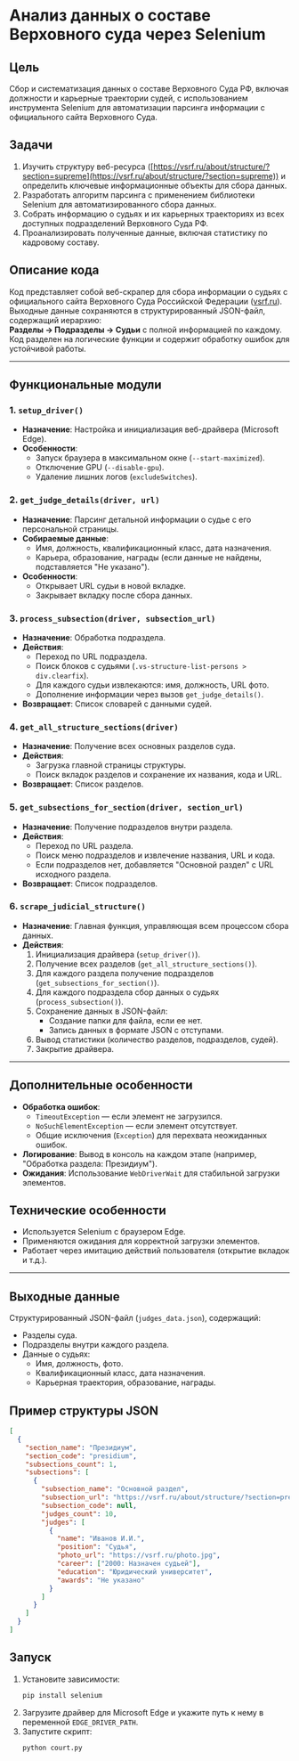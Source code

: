 # Анализ данных о составе Верховного суда через Selenium

## Цель
Сбор и систематизация данных о составе Верховного Суда РФ, включая должности и карьерные траектории судей, с использованием инструмента Selenium для автоматизации парсинга информации с официального сайта Верховного Суда.

## Задачи
1. Изучить структуру веб-ресурса ([https://vsrf.ru/about/structure/?section=supreme](https://vsrf.ru/about/structure/?section=supreme)) и определить ключевые информационные объекты для сбора данных.
2. Разработать алгоритм парсинга с применением библиотеки Selenium для автоматизированного сбора данных.
3. Собрать информацию о судьях и их карьерных траекториях из всех доступных подразделений Верховного Суда РФ.
4. Проанализировать полученные данные, включая статистику по кадровому составу.

## Описание кода
Код представляет собой веб-скрапер для сбора информации о судьях с официального сайта Верховного Суда Российской Федерации ([vsrf.ru](https://vsrf.ru)). Выходные данные сохраняются в структурированный JSON-файл, содержащий иерархию:  
**Разделы → Подразделы → Судьи** с полной информацией по каждому.  
Код разделен на логические функции и содержит обработку ошибок для устойчивой работы.

---

## Функциональные модули

### 1. `setup_driver()`
- **Назначение**: Настройка и инициализация веб-драйвера (Microsoft Edge).
- **Особенности**:
  - Запуск браузера в максимальном окне (`--start-maximized`).
  - Отключение GPU (`--disable-gpu`).
  - Удаление лишних логов (`excludeSwitches`).

### 2. `get_judge_details(driver, url)`
- **Назначение**: Парсинг детальной информации о судье с его персональной страницы.
- **Собираемые данные**:
  - Имя, должность, квалификационный класс, дата назначения.
  - Карьера, образование, награды (если данные не найдены, подставляется "Не указано").
- **Особенности**:
  - Открывает URL судьи в новой вкладке.
  - Закрывает вкладку после сбора данных.

### 3. `process_subsection(driver, subsection_url)`
- **Назначение**: Обработка подраздела.
- **Действия**:
  - Переход по URL подраздела.
  - Поиск блоков с судьями (`.vs-structure-list-persons > div.clearfix`).
  - Для каждого судьи извлекаются: имя, должность, URL фото.
  - Дополнение информации через вызов `get_judge_details()`.
- **Возвращает**: Список словарей с данными судей.

### 4. `get_all_structure_sections(driver)`
- **Назначение**: Получение всех основных разделов суда.
- **Действия**:
  - Загрузка главной страницы структуры.
  - Поиск вкладок разделов и сохранение их названия, кода и URL.
- **Возвращает**: Список разделов.

### 5. `get_subsections_for_section(driver, section_url)`
- **Назначение**: Получение подразделов внутри раздела.
- **Действия**:
  - Переход по URL раздела.
  - Поиск меню подразделов и извлечение названия, URL и кода.
  - Если подразделов нет, добавляется "Основной раздел" с URL исходного раздела.
- **Возвращает**: Список подразделов.

### 6. `scrape_judicial_structure()`
- **Назначение**: Главная функция, управляющая всем процессом сбора данных.
- **Действия**:
  1. Инициализация драйвера (`setup_driver()`).
  2. Получение всех разделов (`get_all_structure_sections()`).
  3. Для каждого раздела получение подразделов (`get_subsections_for_section()`).
  4. Для каждого подраздела сбор данных о судьях (`process_subsection()`).
  5. Сохранение данных в JSON-файл:
     - Создание папки для файла, если ее нет.
     - Запись данных в формате JSON с отступами.
  6. Вывод статистики (количество разделов, подразделов, судей).
  7. Закрытие драйвера.

---

## Дополнительные особенности
- **Обработка ошибок**:
  - `TimeoutException` — если элемент не загрузился.
  - `NoSuchElementException` — если элемент отсутствует.
  - Общие исключения (`Exception`) для перехвата неожиданных ошибок.
- **Логирование**: Вывод в консоль на каждом этапе (например, "Обработка раздела: Президиум").
- **Ожидания**: Использование `WebDriverWait` для стабильной загрузки элементов.

## Технические особенности
- Используется Selenium с браузером Edge.
- Применяются ожидания для корректной загрузки элементов.
- Работает через имитацию действий пользователя (открытие вкладок и т.д.).

---

## Выходные данные
Структурированный JSON-файл (`judges_data.json`), содержащий:
- Разделы суда.
- Подразделы внутри каждого раздела.
- Данные о судьях:
  - Имя, должность, фото.
  - Квалификационный класс, дата назначения.
  - Карьерная траектория, образование, награды.

## Пример структуры JSON
```json
[
  {
    "section_name": "Президиум",
    "section_code": "presidium",
    "subsections_count": 1,
    "subsections": [
      {
        "subsection_name": "Основной раздел",
        "subsection_url": "https://vsrf.ru/about/structure/?section=presidium",
        "subsection_code": null,
        "judges_count": 10,
        "judges": [
          {
            "name": "Иванов И.И.",
            "position": "Судья",
            "photo_url": "https://vsrf.ru/photo.jpg",
            "career": ["2000: Назначен судьей"],
            "education": "Юридический университет",
            "awards": "Не указано"
          }
        ]
      }
    ]
  }
]
```

## Запуск
1. Установите зависимости:
   ```bash
   pip install selenium
   ```
2. Загрузите драйвер для Microsoft Edge и укажите путь к нему в переменной `EDGE_DRIVER_PATH`.
3. Запустите скрипт:
   ```bash
   python court.py
   ```
